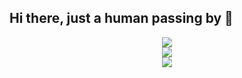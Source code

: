 ## Hi there, just a human passing by 👋
<div align="center">
  <img src="https://github-readme-stats.vercel.app/api?username=voldtman&theme=vue-dark&show_icons=true&hide_border=true&count_private=true">
  <br>
  <img src="https://github-readme-streak-stats.herokuapp.com/?user=voldtman&theme=vue-dark&hide_border=true">
  <br>
  <img src="https://github-readme-stats.vercel.app/api/top-langs/?username=voldtman&theme=vue-dark&show_icons=true&hide_border=true&layout=compact">
</div>
